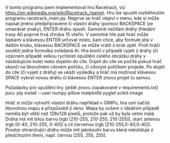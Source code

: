 V tomto programu jsem implementoval hru Racetrack, viz https://en.wikipedia.org/wiki/Racetrack_(game). 
Hru lze spustit rozběhnutím programu racetrack_main.py. 
Nejprve se hráč objeví v menu, kde si může napsat jméno předpřipravené či vlastní dráhy (pomocí BACKSPACE lze umazávat znaky), ENTER dráhu spustí. 
Samotné načítání dráhy (hledání trasy AI) poprvé trvá zhruba 15 vteřin. 
V samotné hře pak hráč může šipkami a klávesou ENTER určovat místo, kam chce, aby formule jela v dalším kroku, klávesou BACKSPACE se může vrátit o krok zpět.
Proti hráči soutěží jedna formulka ovládaná AI. 
Hra končí v případě vyjetí z dráhy (či vzácném případě velkou rychlostí opuštění celého obrázku dráhy v následujícím kole) nebo dojetím do cíle. 
Dojetí do cíle se počítá pokud hráč skončí na libovolném cílovém políčku, či cílovým políčkem projede. 
Po dojetí do cíle (či vyjetí z dráhy) se ukáží výsledky a hráč má možnost klávesou SPACE vybrat novou dráhu či klávesou ENTER znovu projet tu samou.

Požadavky pro spuštění hry (ještě znovu zopakované v requirements.txt) jsou:
pip install --user numpy pillow matplotlib pyglet scikit-image

Hráč si může vytvořit vlastní dráhu například v GIMPu, hra umí načíst libovolnou mapu a přizpůsobit jí okno. 
Mapa by ovšem v ideálním případě neměla být větší než 128x128 pixelů, protože pak už by byla velmi malá. 
Dráha má mít bílou barvu (rgb [210-255, 210-255, 210-255]), start zelenou (rgb [0-40, 210-255, 0-40]) a cíl červenou (rgb [210-255,0-40,0-40]). 
Prostor ohraničující dráhu může mít jakokouliv barvu která nekoliduje z předchozími třemi, např. černou [255, 255, 255]. 